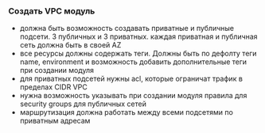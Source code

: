 ### Создать VPC модуль
- должна быть возможность создавать приватные и публичные подсети. 3 публичных и 3 приватных. каждая приватная и публичная сеть должна быть в своей AZ
- все ресурсы должны содержать теги. Должны быть по дефолту теги name, environment и возможность добавить дополнительные теги при создании модуля
- для приватных подсетей нужны acl, которые ограничат трафик в пределах CIDR VPC
- нужна возможность указывать при создании модуля правила для security groups для публичных сетей
- маршрутизация должна работать между всеми подсетями по приватным адресам